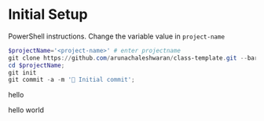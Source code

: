# Initial Setup

PowerShell instructions. Change the variable value in `project-name`

```ps1
$projectName='<project-name>' # enter projectname
git clone https://github.com/arunachaleshwaran/class-template.git --bare $projectName;
cd $projectName;
git init
git commit -a -m '🎉 Initial commit';
```

hello

hello world
